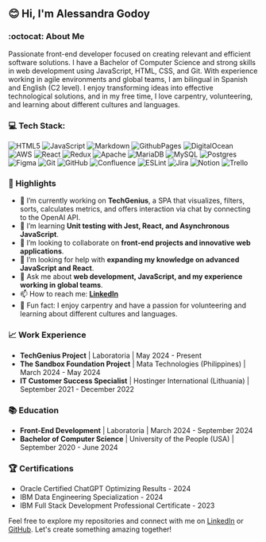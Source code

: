 ## 😊 Hi, I'm Alessandra Godoy

### :octocat: About Me

Passionate front-end developer focused on creating relevant and efficient software solutions. I have a Bachelor of Computer Science and strong skills in web development using JavaScript, HTML, CSS, and Git. With experience working in agile environments and global teams, I am bilingual in Spanish and English (C2 level). I enjoy transforming ideas into effective technological solutions, and in my free time, I love carpentry, volunteering, and learning about different cultures and languages.

### 💻 Tech Stack:
![HTML5](https://img.shields.io/badge/html5-%23E34F26.svg?style=for-the-badge&logo=html5&logoColor=white) ![JavaScript](https://img.shields.io/badge/javascript-%23323330.svg?style=for-the-badge&logo=javascript&logoColor=%23F7DF1E) ![Markdown](https://img.shields.io/badge/markdown-%23000000.svg?style=for-the-badge&logo=markdown&logoColor=white) ![GithubPages](https://img.shields.io/badge/github%20pages-121013?style=for-the-badge&logo=github&logoColor=white) ![DigitalOcean](https://img.shields.io/badge/DigitalOcean-%230167ff.svg?style=for-the-badge&logo=digitalOcean&logoColor=white) ![AWS](https://img.shields.io/badge/AWS-%23FF9900.svg?style=for-the-badge&logo=amazon-aws&logoColor=white) ![React](https://img.shields.io/badge/react-%2320232a.svg?style=for-the-badge&logo=react&logoColor=%2361DAFB) ![Redux](https://img.shields.io/badge/redux-%23593d88.svg?style=for-the-badge&logo=redux&logoColor=white) ![Apache](https://img.shields.io/badge/apache-%23D42029.svg?style=for-the-badge&logo=apache&logoColor=white) ![MariaDB](https://img.shields.io/badge/MariaDB-003545?style=for-the-badge&logo=mariadb&logoColor=white) ![MySQL](https://img.shields.io/badge/mysql-4479A1.svg?style=for-the-badge&logo=mysql&logoColor=white) ![Postgres](https://img.shields.io/badge/postgres-%23316192.svg?style=for-the-badge&logo=postgresql&logoColor=white) ![Figma](https://img.shields.io/badge/figma-%23F24E1E.svg?style=for-the-badge&logo=figma&logoColor=white) ![Git](https://img.shields.io/badge/git-%23F05033.svg?style=for-the-badge&logo=git&logoColor=white) ![GitHub](https://img.shields.io/badge/github-%23121011.svg?style=for-the-badge&logo=github&logoColor=white) ![Confluence](https://img.shields.io/badge/confluence-%23172BF4.svg?style=for-the-badge&logo=confluence&logoColor=white) ![ESLint](https://img.shields.io/badge/ESLint-4B3263?style=for-the-badge&logo=eslint&logoColor=white) ![Jira](https://img.shields.io/badge/jira-%230A0FFF.svg?style=for-the-badge&logo=jira&logoColor=white) ![Notion](https://img.shields.io/badge/Notion-%23000000.svg?style=for-the-badge&logo=notion&logoColor=white) ![Trello](https://img.shields.io/badge/Trello-%23026AA7.svg?style=for-the-badge&logo=Trello&logoColor=white)

### 🌟 Highlights

- 🔭 I’m currently working on **TechGenius**, a SPA that visualizes, filters, sorts, calculates metrics, and offers interaction via chat by connecting to the OpenAI API.
- 🌱 I’m learning **Unit testing with Jest, React, and Asynchronous JavaScript**.
- 🤝 I’m looking to collaborate on **front-end projects and innovative web applications**.
- 🤔 I’m looking for help with **expanding my knowledge on advanced JavaScript and React**.
- 💬 Ask me about **web development, JavaScript, and my experience working in global teams**.
- 📫 How to reach me: **[LinkedIn](https://www.linkedin.com/in/alessandragodoy-developer/)**
- 💜 Fun fact: I enjoy carpentry and have a passion for volunteering and learning about different cultures and languages.

### 📈 Work Experience

- **TechGenius Project** | Laboratoria | May 2024 - Present
- **The Sandbox Foundation Project** | Mata Technologies (Philippines) | March 2024 - May 2024
- **IT Customer Success Specialist** | Hostinger International (Lithuania) | September 2021 - December 2022
  
### 📚 Education

- **Front-End Development** | Laboratoria | March 2024 - September 2024
- **Bachelor of Computer Science** | University of the People (USA) | September 2020 - June 2024

### 🏆 Certifications

- Oracle Certified ChatGPT Optimizing Results - 2024
- IBM Data Engineering Specialization - 2024
- IBM Full Stack Development Professional Certificate - 2023

Feel free to explore my repositories and connect with me on [LinkedIn](https://www.linkedin.com/in/alessandragodoy-developer/) or [GitHub](https://github.com/abengl). Let's create something amazing together!
